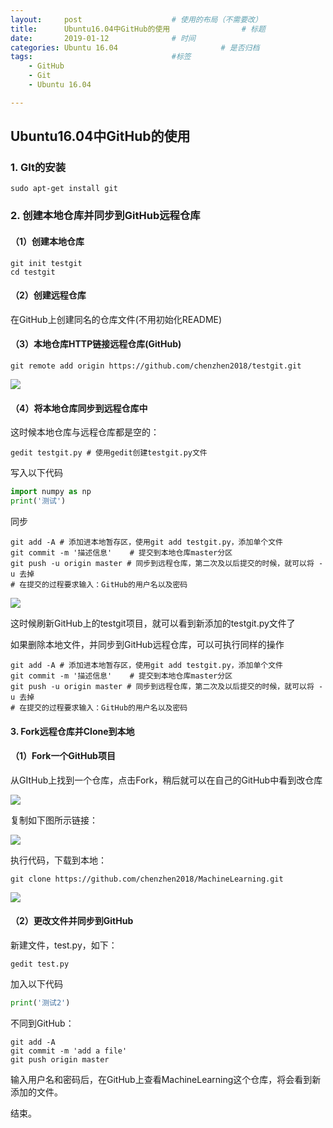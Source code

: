 ```yaml
---
layout:     post                    # 使用的布局（不需要改）
title:      Ubuntu16.04中GitHub的使用                # 标题 
date:       2019-01-12              # 时间
categories: Ubuntu 16.04                       # 是否归档
tags:                               #标签
    - GitHub 
    - Git
    - Ubuntu 16.04

---
```


## Ubuntu16.04中GitHub的使用

### 1. GIt的安装

``` git
sudo apt-get install git
```

### 2. 创建本地仓库并同步到GitHub远程仓库

#### （1）创建本地仓库

``` git
git init testgit
cd testgit
```

#### （2）创建远程仓库

在GitHub上创建同名的仓库文件(不用初始化README)

#### （3）本地仓库HTTP链接远程仓库(GitHub)

``` git
git remote add origin https://github.com/chenzhen2018/testgit.git
```

![](https://res.cloudinary.com/chenzhen/image/upload/v1547558002/github_image/2019-01-12/2019-01-12-1.png)

#### （4）将本地仓库同步到远程仓库中

这时候本地仓库与远程仓库都是空的：

``` Git
gedit testgit.py # 使用gedit创建testgit.py文件
```

写入以下代码

``` python
import numpy as np
print('测试')
```

同步

``` git
git add -A # 添加进本地暂存区，使用git add testgit.py，添加单个文件
git commit -m '描述信息' 	# 提交到本地仓库master分区
git push -u origin master # 同步到远程仓库，第二次及以后提交的时候，就可以将 -u 去掉
# 在提交的过程要求输入：GitHub的用户名以及密码
```

![](https://res.cloudinary.com/chenzhen/image/upload/v1547558002/github_image/2019-01-12/2019-01-12-2.png)

这时候刷新GitHub上的testgit项目，就可以看到新添加的testgit.py文件了

如果删除本地文件，并同步到GitHub远程仓库，可以可执行同样的操作

```git
git add -A # 添加进本地暂存区，使用git add testgit.py，添加单个文件
git commit -m '描述信息' 	# 提交到本地仓库master分区
git push -u origin master # 同步到远程仓库，第二次及以后提交的时候，就可以将 -u 去掉
# 在提交的过程要求输入：GitHub的用户名以及密码
```



#### 3. Fork远程仓库并Clone到本地

#### （1）Fork一个GitHub项目

从GItHub上找到一个仓库，点击Fork，稍后就可以在自己的GitHub中看到改仓库

![](https://res.cloudinary.com/chenzhen/image/upload/v1547558003/github_image/2019-01-12/2019-01-12-3.png)

复制如下图所示链接：

![](https://res.cloudinary.com/chenzhen/image/upload/v1547558003/github_image/2019-01-12/2019-01-12-4.png)

执行代码，下载到本地：

``` git
git clone https://github.com/chenzhen2018/MachineLearning.git
```

![](https://res.cloudinary.com/chenzhen/image/upload/v1547558003/github_image/2019-01-12/2019-01-12-5.png)

#### （2）更改文件并同步到GitHub

新建文件，test.py，如下：

```  linux
gedit test.py
```

加入以下代码

``` python
print('测试2')
```

不同到GitHub：

``` git
git add -A 
git commit -m 'add a file'
git push origin master
```

输入用户名和密码后，在GitHub上查看MachineLearning这个仓库，将会看到新添加的文件。

结束。




